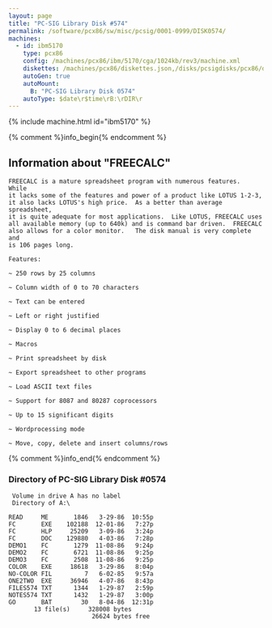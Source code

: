 ```yaml
---
layout: page
title: "PC-SIG Library Disk #574"
permalink: /software/pcx86/sw/misc/pcsig/0001-0999/DISK0574/
machines:
  - id: ibm5170
    type: pcx86
    config: /machines/pcx86/ibm/5170/cga/1024kb/rev3/machine.xml
    diskettes: /machines/pcx86/diskettes.json,/disks/pcsigdisks/pcx86/diskettes.json
    autoGen: true
    autoMount:
      B: "PC-SIG Library Disk 0574"
    autoType: $date\r$time\rB:\rDIR\r
---
```


{% include machine.html id="ibm5170" %}

{% comment %}info_begin{% endcomment %}

## Information about "FREECALC"

    FREECALC is a mature spreadsheet program with numerous features.  While
    it lacks some of the features and power of a product like LOTUS 1-2-3,
    it also lacks LOTUS's high price.  As a better than average spreadsheet,
    it is quite adequate for most applications.  Like LOTUS, FREECALC uses
    all available memory (up to 640k) and is command bar driven.  FREECALC
    also allows for a color monitor.   The disk manual is very complete and
    is 106 pages long.
    
    Features:
    
    ~ 250 rows by 25 columns
    
    ~ Column width of 0 to 70 characters
    
    ~ Text can be entered
    
    ~ Left or right justified
    
    ~ Display 0 to 6 decimal places
    
    ~ Macros
    
    ~ Print spreadsheet by disk
    
    ~ Export spreadsheet to other programs
    
    ~ Load ASCII text files
    
    ~ Support for 8087 and 80287 coprocessors
    
    ~ Up to 15 significant digits
    
    ~ Wordprocessing mode
    
    ~ Move, copy, delete and insert columns/rows
{% comment %}info_end{% endcomment %}


### Directory of PC-SIG Library Disk #0574

     Volume in drive A has no label
     Directory of A:\

    READ     ME       1846   3-29-86  10:55p
    FC       EXE    102188  12-01-86   7:27p
    FC       HLP     25209   3-09-86   3:24p
    FC       DOC    129880   4-03-86   7:28p
    DEMO1    FC       1279  11-08-86   9:24p
    DEMO2    FC       6721  11-08-86   9:25p
    DEMO3    FC       2508  11-08-86   9:25p
    COLOR    EXE     18618   3-29-86   8:04p
    NO-COLOR FIL         7   6-02-85   9:57a
    ONE2TWO  EXE     36946   4-07-86   8:43p
    FILES574 TXT      1344   1-29-87   2:59p
    NOTES574 TXT      1432   1-29-87   3:00p
    GO       BAT        30   8-04-86  12:31p
           13 file(s)     328008 bytes
                           26624 bytes free
